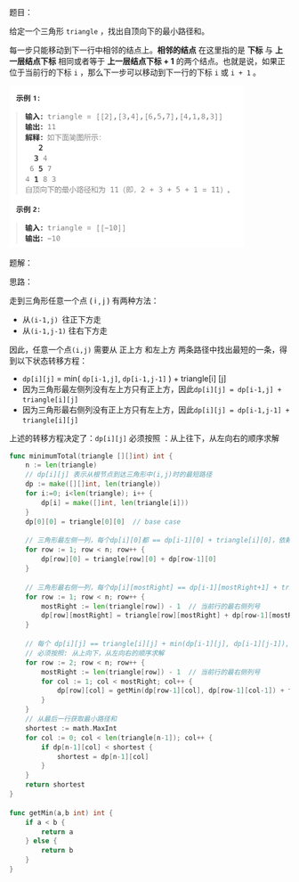 题目：

给定一个三角形 `triangle` ，找出自顶向下的最小路径和。

每一步只能移动到下一行中相邻的结点上。**相邻的结点** 在这里指的是 **下标** 与 **上一层结点下标** 相同或者等于 **上一层结点下标 + 1** 的两个结点。也就是说，如果正位于当前行的下标 `i` ，那么下一步可以移动到下一行的下标 `i` 或 `i + 1` 。

<img src="120.三角形最小路径和.assets/image-20231014164341844.png" alt="image-20231014164341844" style="zoom:50%;" />

题解：

思路：

走到三角形任意一个点 ( i , j ) 有两种方法：

- 从`(i-1,j) `往正下方走
- 从`(i-1,j-1)` 往右下方走

因此，任意一个点`(i,j)` 需要从 正上方 和左上方 两条路径中找出最短的一条，得到以下状态转移方程：

- `dp[i][j]` = min( `dp[i-1,j]`, `dp[i-1,j-1]` )  + triangle[i] [j]
- 因为三角形最左侧列没有左上方只有正上方，因此`dp[i][j] = dp[i-1,j] + triangle[i][j]`
- 因为三角形最右侧列没有正上方只有左上方，因此`dp[i][j] = dp[i-1,j-1] + triangle[i][j]`

上述的转移方程决定了：`dp[i][j]` 必须按照 ：从上往下，从左向右的顺序求解

```go
func minimumTotal(triangle [][]int) int {
    n := len(triangle)
    // dp[i][j] 表示从根节点到达三角形中(i,j)时的最短路径
    dp := make([][]int, len(triangle)) 
    for i:=0; i<len(triangle); i++ {
        dp[i] = make([]int, len(triangle[i]))
    }
    dp[0][0] = triangle[0][0]  // base case
    
    // 三角形最左侧一列，每个dp[i][0]都 == dp[i-1][0] + triangle[i][0]，依赖于正上方
    for row := 1; row < n; row++ {
        dp[row][0] = triangle[row][0] + dp[row-1][0]
    }
    
    // 三角形最右侧一列，每个dp[i][mostRight] == dp[i-1][mostRight+1] + triangle[i][mostRight]，依赖于左上方
    for row := 1; row < n; row++ {
        mostRight := len(triangle[row]) - 1  // 当前行的最右侧列号
        dp[row][mostRight] = triangle[row][mostRight] + dp[row-1][mostRight-1]
    }
    
    // 每个 dp[i][j] == triangle[i][j] + min(dp[i-1][j], dp[i-1][j-1]), 依赖于正上方和左上方
    // 必须按照: 从上向下，从左向右的顺序求解
    for row := 2; row < n; row++ {
        mostRight := len(triangle[row]) - 1  // 当前行的最右侧列号
        for col := 1; col < mostRight; col++ {
            dp[row][col] = getMin(dp[row-1][col], dp[row-1][col-1]) + triangle[row][col]
        }
    }
    // 从最后一行获取最小路径和
    shortest := math.MaxInt
    for col := 0; col < len(triangle[n-1]); col++ {
        if dp[n-1][col] < shortest {
            shortest = dp[n-1][col]
        }
    }
    return shortest
}

func getMin(a,b int) int {
    if a < b {
        return a
    } else {
        return b
    }
}
```

